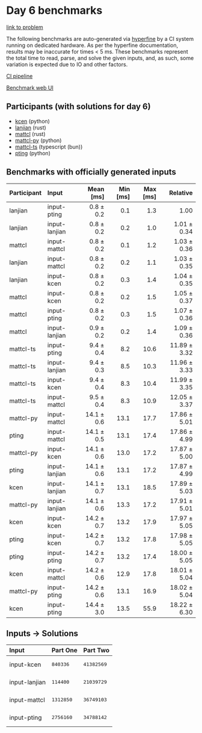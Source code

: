 # Day 6 benchmarks

[link to problem](https://adventofcode.com/2023/day/6)

The following benchmarks are auto-generated via
[hyperfine](https://github.com/sharkdp/hyperfine) by a CI system running on
dedicated hardware. As per the hyperfine documentation, results may be
inaccurate for times < 5 ms. These benchmarks represent the total time to read,
parse, and solve the given inputs, and, as such, some variation is expected due
to IO and other factors.

[CI pipeline](http://ci.papercode.net:8080/teams/main/pipelines/aoc2023)

[Benchmark web UI](https://aoc.ancalagon.black)


## Participants (with solutions for day 6)

- [kcen](https://github.com/kcen/aoc2023) (python)
- [lanjian](https://github.com/lanjian/aoc-2023) (rust)
- [mattcl](https://github.com/mattcl/aoc2023) (rust)
- [mattcl-py](https://github.com/mattcl/aoc2023-py) (python)
- [mattcl-ts](https://github.com/mattcl/aoc2023-js) (typescript (bun))
- [pting](https://github.com/pting/aoc2023) (python)


## Benchmarks with officially generated inputs

| Participant | Input | Mean [ms] | Min [ms] | Max [ms] | Relative |
|:---|:---|---:|---:|---:|---:|
| lanjian | input-pting | 0.8 ± 0.2 | 0.1 | 1.3 | 1.00 |
| lanjian | input-lanjian | 0.8 ± 0.2 | 0.2 | 1.0 | 1.01 ± 0.34 |
| mattcl | input-mattcl | 0.8 ± 0.2 | 0.1 | 1.2 | 1.03 ± 0.36 |
| lanjian | input-mattcl | 0.8 ± 0.2 | 0.2 | 1.1 | 1.03 ± 0.35 |
| lanjian | input-kcen | 0.8 ± 0.2 | 0.3 | 1.4 | 1.04 ± 0.35 |
| mattcl | input-kcen | 0.8 ± 0.2 | 0.2 | 1.5 | 1.05 ± 0.37 |
| mattcl | input-pting | 0.8 ± 0.2 | 0.3 | 1.5 | 1.07 ± 0.36 |
| mattcl | input-lanjian | 0.9 ± 0.2 | 0.2 | 1.4 | 1.09 ± 0.36 |
| mattcl-ts | input-pting | 9.4 ± 0.4 | 8.2 | 10.6 | 11.89 ± 3.32 |
| mattcl-ts | input-lanjian | 9.4 ± 0.3 | 8.5 | 10.3 | 11.96 ± 3.33 |
| mattcl-ts | input-kcen | 9.4 ± 0.4 | 8.3 | 10.4 | 11.99 ± 3.35 |
| mattcl-ts | input-mattcl | 9.5 ± 0.4 | 8.3 | 10.9 | 12.05 ± 3.37 |
| mattcl-py | input-mattcl | 14.1 ± 0.6 | 13.1 | 17.7 | 17.86 ± 5.01 |
| pting | input-mattcl | 14.1 ± 0.5 | 13.1 | 17.4 | 17.86 ± 4.99 |
| mattcl-py | input-kcen | 14.1 ± 0.6 | 13.0 | 17.2 | 17.87 ± 5.00 |
| pting | input-lanjian | 14.1 ± 0.6 | 13.1 | 17.2 | 17.87 ± 4.99 |
| kcen | input-lanjian | 14.1 ± 0.7 | 13.1 | 18.5 | 17.89 ± 5.03 |
| mattcl-py | input-lanjian | 14.1 ± 0.6 | 13.3 | 17.2 | 17.91 ± 5.01 |
| kcen | input-kcen | 14.2 ± 0.7 | 13.2 | 17.9 | 17.97 ± 5.05 |
| pting | input-kcen | 14.2 ± 0.7 | 13.2 | 17.8 | 17.98 ± 5.05 |
| pting | input-pting | 14.2 ± 0.7 | 13.2 | 17.4 | 18.00 ± 5.05 |
| kcen | input-mattcl | 14.2 ± 0.6 | 12.9 | 17.8 | 18.01 ± 5.04 |
| mattcl-py | input-pting | 14.2 ± 0.6 | 13.1 | 16.9 | 18.02 ± 5.04 |
| kcen | input-pting | 14.4 ± 3.0 | 13.5 | 55.9 | 18.22 ± 6.30 |


## Inputs -> Solutions

| Input | Part One | Part Two |
|:---|:---|:---|
|input-kcen|<pre>840336</pre>|<pre>41382569</pre>|
|input-lanjian|<pre>114400</pre>|<pre>21039729</pre>|
|input-mattcl|<pre>1312850</pre>|<pre>36749103</pre>|
|input-pting|<pre>2756160</pre>|<pre>34788142</pre>|